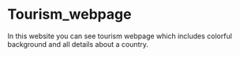 # Tourism_webpage
In this website you can see tourism webpage which includes colorful background and all details about a country.
